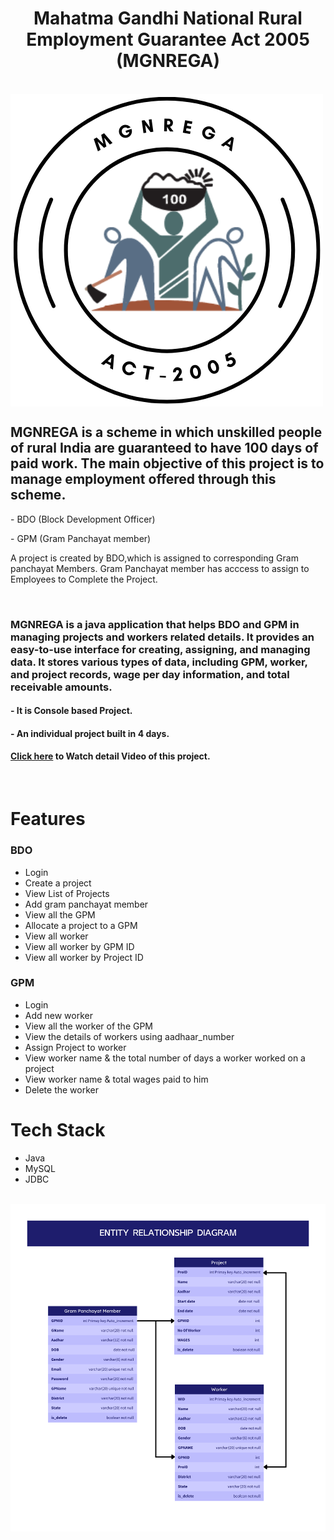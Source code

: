 <h1 align="center">Mahatma Gandhi National Rural Employment Guarantee Act 2005 (MGNREGA)</h1>
<br>

<img align="center" src="MGNREGA\image\MGNREGA_logo.png" alt="logo">

<h2>MGNREGA is a scheme in which unskilled people of rural India are guaranteed to have 100 days of paid work. The main objective of this project is to manage employment offered through this scheme.</h2>
<p> -  BDO (Block Development Officer) </p>
<p> -  GPM (Gram Panchayat member)</p>
<p> A project is created by BDO,which is assigned to corresponding Gram panchayat Members. Gram Panchayat member has acccess to assign to Employees to Complete the Project. </P>

<br/>

<h3>MGNREGA is a java application that helps BDO and GPM in managing projects and workers related details. It provides an easy-to-use interface for creating, assigning, and managing data. It stores various types of data, including GPM, worker, and project records, wage per day information, and total receivable amounts.</h3>

<h4> -  It is Console based Project.</h4>
<h4> -  An individual project built in 4 days.</h4>
<h4> <a href="https://drive.google.com/file/d/1Pi_cfoCv-zqPxnG1lkgYTEXtMt88S9eD/view?usp=share_link" target="_blank">Click here</a> to Watch detail Video of this project. </h4>

<br/>

<h1>Features</h1>

### BDO
   - Login
   - Create a project
   - View List of Projects
   - Add gram panchayat member
   - View all the GPM
   - Allocate a project to a GPM
   - View all worker
   - View all worker by GPM ID
   - View all worker by Project ID

### GPM
   - Login
   - Add new worker
   - View all the worker of the GPM
   - View the details of workers using aadhaar_number
   - Assign Project to worker
   - View worker name & the total number of days a worker worked on a project
   - View worker name & total wages paid to him
   - Delete the worker

# Tech Stack
   - Java
   - MySQL
   - JDBC

<br/>
<img align="center" src="MGNREGA\image\ERD.png" alt="ERD">


